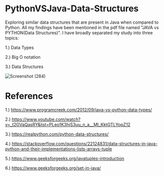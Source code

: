 # PythonVSJava-Data-Structures

Exploring similar data structures that are present in Java when compared to Python.
All my findings have been mentioned in the pdf file named "JAVA vs PYTHON(Data Structures)".
I have broadly separated my study into three topics:

1.) Data Types

2.) Big O notation

3.) Data Structures 

![Screenshot (284)](https://user-images.githubusercontent.com/60286959/127234510-33644b54-2d76-4dc8-81a5-610bd890d49d.jpg)


# References
1.)	https://www.programcreek.com/2012/09/java-vs-python-data-types/

2.)	https://www.youtube.com/watch?v=_t2GVaQasRY&list=PLeo1K3hjS3uu_n_a__MI_KktGTLYopZ12 

3.)	https://realpython.com/python-data-structures/

4.)	https://stackoverflow.com/questions/22124831/data-structures-in-java-python-and-their-implementations-lists-arrays-tuple

5.)	https://www.geeksforgeeks.org/javatuples-introduction

6.)	https://www.geeksforgeeks.org/set-in-java/

